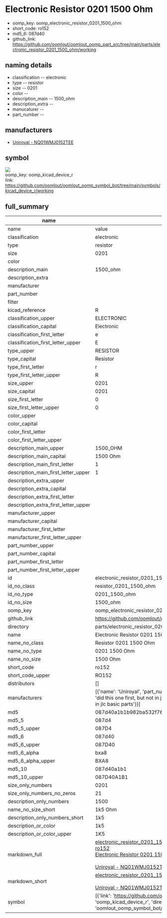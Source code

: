 # Electronic Resistor 0201 1500 Ohm

  
* oomp_key: oomp_electronic_resistor_0201_1500_ohm 
* short_code: ro152
* md5_6: 087d40  
* github_link: https://github.com/oomlout/oomlout_oomp_part_src/tree/main/parts/electronic_resistor_0201_1500_ohm/working  
## naming details
* classification -- electronic
* type -- resistor
* size -- 0201
* color -- 
* description_main -- 1500_ohm
* description_extra -- 
* manucaturer -- 
* part_number -- 


## manufacturers
* [Uniroyal - NQ01WMJ0152TEE]()  

## symbol

![](symbol/{index}}/working/working_600.png)  
oomp_key: oomp_kicad_device_r  
link: https://github.com/oomlout/oomlout_oomp_symbol_bot/tree/main/symbols/kicad_device_r/working  


## full_summary
| name | value | 
| --- | --- | 
| name | value | 
| classification | electronic | 
| type | resistor | 
| size | 0201 | 
| color |  | 
| description_main | 1500_ohm | 
| description_extra |  | 
| manufacturer |  | 
| part_number |  | 
| filter |  | 
| kicad_reference | R | 
| classification_upper | ELECTRONIC | 
| classification_capital | Electronic | 
| classification_first_letter | e | 
| classification_first_letter_upper | E | 
| type_upper | RESISTOR | 
| type_capital | Resistor | 
| type_first_letter | r | 
| type_first_letter_upper | R | 
| size_upper | 0201 | 
| size_capital | 0201 | 
| size_first_letter | 0 | 
| size_first_letter_upper | 0 | 
| color_upper |  | 
| color_capital |  | 
| color_first_letter |  | 
| color_first_letter_upper |  | 
| description_main_upper | 1500_OHM | 
| description_main_capital | 1500 Ohm | 
| description_main_first_letter | 1 | 
| description_main_first_letter_upper | 1 | 
| description_extra_upper |  | 
| description_extra_capital |  | 
| description_extra_first_letter |  | 
| description_extra_first_letter_upper |  | 
| manufacturer_upper |  | 
| manufacturer_capital |  | 
| manufacturer_first_letter |  | 
| manufacturer_first_letter_upper |  | 
| part_number_upper |  | 
| part_number_capital |  | 
| part_number_first_letter |  | 
| part_number_first_letter_upper |  | 
| id | electronic_resistor_0201_1500_ohm | 
| id_no_class | resistor_0201_1500_ohm | 
| id_no_type | 0201_1500_ohm | 
| id_no_size | 1500_ohm | 
| oomp_key | oomp_electronic_resistor_0201_1500_ohm | 
| github_link | https://github.com/oomlout/oomlout_oomp_part_src/tree/main/parts/electronic_resistor_0201_1500_ohm/working | 
| directory | parts/electronic_resistor_0201_1500_ohm | 
| name | Electronic Resistor 0201 1500 Ohm | 
| name_no_class | Resistor 0201 1500 Ohm | 
| name_no_type | 0201 1500 Ohm | 
| name_no_size | 1500 Ohm | 
| short_code | ro152 | 
| short_code_upper | RO152 | 
| distributors | [] | 
| manufacturers | [{'name': 'Uniroyal', 'part_number': 'NQ01WMJ0152TEE', 'link': '', 'id': 'manufacturer_uniroyal', 'note': {'reason': 'did this one first, but not in jlc pcb basic parts and 1 percent are and they are the same price', 'reason_short': 'not in jlc basic parts'}}] | 
| md5 | 087d40a1b1b982ba532f7645705e1190 | 
| md5_5 | 087d4 | 
| md5_5_upper | 087D4 | 
| md5_6 | 087d40 | 
| md5_6_upper | 087D40 | 
| md5_6_alpha | bxa8 | 
| md5_6_alpha_upper | BXA8 | 
| md5_10 | 087d40a1b1 | 
| md5_10_upper | 087D40A1B1 | 
| size_only_numbers | 0201 | 
| size_only_numbers_no_zeros | 21 | 
| description_only_numbers | 1500 | 
| name_no_size_short | 1k5 Ohm | 
| description_only_numbers_short | 1k5 | 
| description_or_color | 1k5 | 
| description_or_color_upper | 1K5 | 
| markdown_full | [electronic_resistor_0201_1500_ohm](https://github.com/oomlout/oomlout_oomp_part_src/tree/main/parts/electronic_resistor_0201_1500_ohm/working)<br>[ro152](https://github.com/oomlout/oomlout_oomp_part_src/tree/main/parts/electronic_resistor_0201_1500_ohm/working)<br>[Electronic Resistor 0201 1500 Ohm](https://github.com/oomlout/oomlout_oomp_part_src/tree/main/parts/electronic_resistor_0201_1500_ohm/working)<br><br>[Uniroyal - NQ01WMJ0152TEE- not in jlc basic parts]() [(L)  ](https://www.lcsc.com/search?q=NQ01WMJ0152TEE)[(D)  ](https://www.digikey.com/en/products?keywords=NQ01WMJ0152TEE)[(M)  ](https://www.mouser.com/Search/Refine?Keyword=NQ01WMJ0152TEE)[(N)  ](https://www.newark.com/search?st=NQ01WMJ0152TEE)[(SZ)  ](https://so.szlcsc.com/global.html?k=NQ01WMJ0152TEE)<br> | 
| markdown_short | [electronic_resistor_0201_1500_ohm](https://github.com/oomlout/oomlout_oomp_part_src/tree/main/parts/electronic_resistor_0201_1500_ohm/working)<br><br>[Uniroyal - NQ01WMJ0152TEE- not in jlc basic parts]() | 
| symbol | [{'link': 'https://github.com/oomlout/oomlout_oomp_symbol_bot/tree/main/symbols/kicad_device_r', 'oomp_key': 'oomp_kicad_device_r', 'directory': 'oomlout_oomp_symbol_bot/symbols/kicad_device_r//working/working.kicad_sym', 'index': 0}] | 
